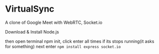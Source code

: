 # VirtualSync
A clone of Google Meet with WebRTC, Socket.io

Download & Install Node.js

then open terminal npm init, click enter all times if its stops running(it asks for something)
next enter `npm install express socket.io`